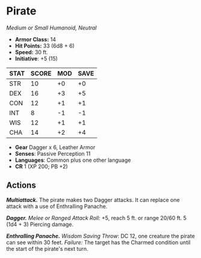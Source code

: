 # Pirate

*Medium or Small Humanoid, Neutral*

- **Armor Class:** 14
- **Hit Points:** 33 (6d8 + 6)
- **Speed:** 30 ft.
- **Initiative**: +5 (15)

|STAT|SCORE|MOD|SAVE|
| --- | --- | --- | ---- |
| STR | 10 | +0 | +0 |
| DEX | 16 | +3 | +5 |
| CON | 12 | +1 | +1 |
| INT | 8 | -1 | -1 |
| WIS | 12 | +1 | +1 |
| CHA | 14 | +2 | +4 |

- **Gear** Dagger x 6, Leather Armor
- **Senses**: Passive Perception 11
- **Languages**: Common plus one other language
- **CR** 1 (XP 200; PB +2)

## Actions

***Multiattack.*** The pirate makes two Dagger attacks. It can replace one attack with a use of Enthralling Panache.

***Dagger.*** *Melee or Ranged Attack Roll:* +5, reach 5 ft. or range 20/60 ft. 5 (1d4 + 3) Piercing damage.

***Enthralling Panache.*** *Wisdom Saving Throw*: DC 12, one creature the pirate can see within 30 feet. *Failure:*  The target has the Charmed condition until the start of the pirate's next turn.

